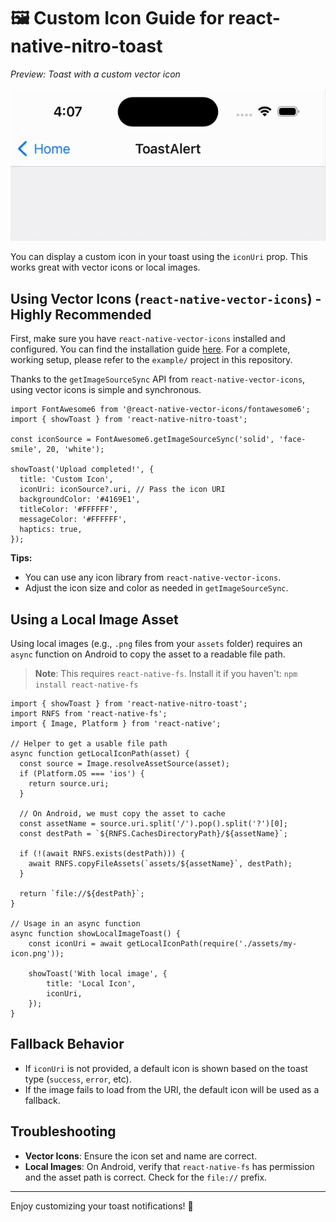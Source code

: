 # 🖼️ Custom Icon Guide for react-native-nitro-toast
*Preview: Toast with a custom vector icon*

![Custom Icon Preview](./custom-icon.gif)

You can display a custom icon in your toast using the `iconUri` prop. This works great with vector icons or local images.

## Using Vector Icons (`react-native-vector-icons`) - Highly Recommended

First, make sure you have `react-native-vector-icons` installed and configured. You can find the installation guide [here](https://github.com/oblador/react-native-vector-icons#installation). For a complete, working setup, please refer to the `example/` project in this repository.

Thanks to the `getImageSourceSync` API from `react-native-vector-icons`, using vector icons is simple and synchronous.

```tsx
import FontAwesome6 from '@react-native-vector-icons/fontawesome6';
import { showToast } from 'react-native-nitro-toast';

const iconSource = FontAwesome6.getImageSourceSync('solid', 'face-smile', 20, 'white');

showToast('Upload completed!', {
  title: 'Custom Icon',
  iconUri: iconSource?.uri, // Pass the icon URI
  backgroundColor: '#4169E1',
  titleColor: '#FFFFFF',
  messageColor: '#FFFFFF',
  haptics: true,
});
```

**Tips:**
- You can use any icon library from `react-native-vector-icons`.
- Adjust the icon size and color as needed in `getImageSourceSync`.

## Using a Local Image Asset

Using local images (e.g., `.png` files from your `assets` folder) requires an `async` function on Android to copy the asset to a readable file path.

> **Note**: This requires `react-native-fs`. Install it if you haven't: `npm install react-native-fs`

```tsx
import { showToast } from 'react-native-nitro-toast';
import RNFS from 'react-native-fs';
import { Image, Platform } from 'react-native';

// Helper to get a usable file path
async function getLocalIconPath(asset) {
  const source = Image.resolveAssetSource(asset);
  if (Platform.OS === 'ios') {
    return source.uri;
  }

  // On Android, we must copy the asset to cache
  const assetName = source.uri.split('/').pop().split('?')[0];
  const destPath = `${RNFS.CachesDirectoryPath}/${assetName}`;
  
  if (!(await RNFS.exists(destPath))) {
    await RNFS.copyFileAssets(`assets/${assetName}`, destPath);
  }
  
  return `file://${destPath}`;
}

// Usage in an async function
async function showLocalImageToast() {
    const iconUri = await getLocalIconPath(require('./assets/my-icon.png'));

    showToast('With local image', {
        title: 'Local Icon',
        iconUri,
    });
}
```

## Fallback Behavior
- If `iconUri` is not provided, a default icon is shown based on the toast type (`success`, `error`, etc).
- If the image fails to load from the URI, the default icon will be used as a fallback.

## Troubleshooting
- **Vector Icons**: Ensure the icon set and name are correct.
- **Local Images**: On Android, verify that `react-native-fs` has permission and the asset path is correct. Check for the `file://` prefix.

---

Enjoy customizing your toast notifications! 🎨 